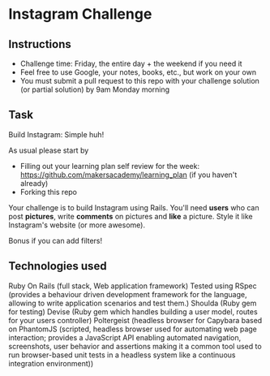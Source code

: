 Instagram Challenge
===================

Instructions
-------
* Challenge time: Friday, the entire day + the weekend if you need it
* Feel free to use Google, your notes, books, etc., but work on your own
* You must submit a pull request to this repo with your challenge solution (or partial solution) by 9am Monday morning

Task
-----

Build Instagram: Simple huh!

As usual please start by

* Filling out your learning plan self review for the week: https://github.com/makersacademy/learning_plan (if you haven't already)
* Forking this repo

Your challenge is to build Instagram using Rails. You'll need **users** who can post **pictures**, write **comments** on pictures and **like** a picture. Style it like Instagram's website (or more awesome). 

Bonus if you can add filters! 

Technologies used 
-----

Ruby On Rails (full stack, Web application framework)
Tested using RSpec (provides a behaviour driven development framework for the language, allowing to write application scenarios and test them.)
Shoulda (Ruby gem for testing)
Devise (Ruby gem which handles building a user model, routes for your users controller)
Poltergeist (headless browser for Capybara based on PhantomJS (scripted, headless browser used for automating web page interaction; provides a JavaScript API enabling automated navigation, screenshots, user behavior and assertions making it a common tool used to run browser-based unit tests in a headless system like a continuous integration environment))
